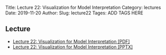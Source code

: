 Title: Lecture 22: Visualization for Model Interpretation
Category: lectures
Date: 2019-11-20
Author: 
Slug: lecture22
Tages: ADD TAGS HERE


## Lecture

- [Lecture 22: Visualization for Model Interpretation [PDF]]({attach}presentation/Lecture22_InterpretingPredictionModels.pdf)
- [Lecture 22: Visualization for Model Interpretation [PPTX]]({attach}presentation/Lecture22_InterpretingPredictionModels.pptx)